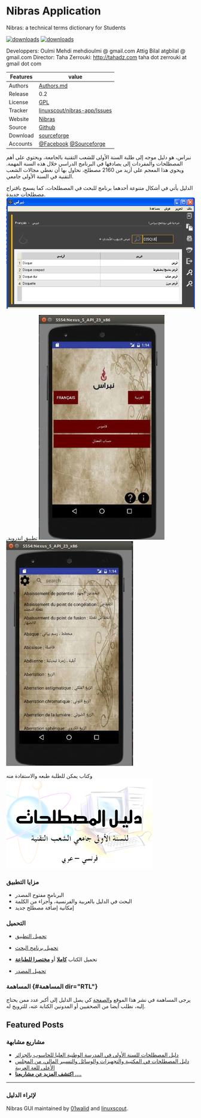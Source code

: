 # Nibras Application
Nibras: a technical terms dictionary for Students

[![downloads]( https://img.shields.io/sourceforge/dt/nibras.svg)](http://sourceforge.org/projects/nibras)
[![downloads]( https://img.shields.io/sourceforge/dm/nibras.svg)](http://sourceforge.org/projects/nibras)

  Developpers: Oulmi Mehdi  mehdioulmi @ gmail.com Attig Bilal atgbilal @ gmail.com
  Director: 	Taha Zerrouki: http://tahadz.com 	taha dot zerrouki at gmail dot com


Features |   value
---------|---------------------------------------------------------------------------------
Authors  | [Authors.md](https://github.com/linuxscout/nibras-app/master/AUTHORS.md)
Release  | 0.2
License  |[GPL](https://github.com/linuxscout/nibras-app/master/LICENSE)
Tracker  |[linuxscout/nibras-app/Issues](https://github.com/linuxscout/nibras-app/issues)
Website  |[Nibras](http://nibras.sourceforge.net)
Source  |[Github](http://github.com/linuxscout/nibras-app)
Download  |[sourceforge](https://sourceforge.net/projects/nibras/files/nibras.0.2.apk/download)
Accounts  |[@Facebook](http://facebook.com/studentnibras) [@Sourceforge](http://sourceforge.net/projectsnibras-app/)


نبراس، هو دليل موجه إلى طلبة السنة الأولى للشعب التقنية بالجامعة، ويحتوي على أهم المصطلحات والمفردات إلى يصادفها في البرنامج الدراسي خلال هذه السنة المهمة. ويحوي هذا المعجم على أزيد من 2160 مصطلح، نحاول بها أن نغطي مجالات الشعب التقنية في السنة الأولى جامعي. 

الدليل يأتي في أشكال متنوعة أحدهما برنامج للبحث في المصطلحات، كما يسمح باقتراح مصطلحات جديدة.
![صورة البرنامج](images/nibras.png)

,تطبيق اندرويد
![صورة التطبيق](images/app-nibras-bouira1.jpg)
![صورة التطبيق](images/app-nibras-bouira2.jpg)

وكتاب يمكن للطلبة طبعه والاستفادة منه
![صورة الكتاب](images/techguide.png "techguide")



### مزايا التطبيق  

-   البرنامج مفتوح المصدر
-   البحث في الدليل بالعربية والفرنسية، وأجزاء من الكلمة
-   إمكانية إضافة مصطلح جديد



### التحميل  
- [تحميل
    التطبيق](https://sourceforge.net/projects/nibras/files/nibras.0.2.apk/download)

- [تحميل برنامج البحث](http://sourceforge.net/projects/nibras/files)
- تحميل الكتاب
  [**كاملا**](http://sourceforge.net/projects/nibras/files/Nibras-StudentGuideTech0.3.pdf/download)
    أو [**مختصرا
   للطباعة**](https://sourceforge.net/projects/nibras/files/Nibras-StudentGuideTech0.4-printable.pdf/download)
- [تحميل المصدر](https://github.com/01walid/Nibras)

### المساهمة {#المساهمة dir="RTL"}

يرجى المساهمة في نشر هذا الموقع
و[الصفحة](https://web.facebook.com/studentnibras/) كي يصل الدليل إلى
أكبر عدد ممن يحتاج إليه، نطلب أيضا من الصحفيين أو المدونين الكتابة عنه،
للترويج له.


## Featured Posts

### مشاريع مشابهة 

-   [دليل المصطلحات للسنة الأولى في المدرسة الوطنية العليا للحاسوب
    بالجزائر](http://esidzstudentdic.sourceforge.net)
-   [دليل المصطلحات في المكتبية والتجهيزات والوسائل والتسيير المالي، من
المجلس الأعلى للغة العربية](http://hclalexique.sourceforge.net)
-   [**اكتشف المزيد عن مشاريعنا ....**](http://tahadz.com)

------------------------------------------------------------------------

### لإثراء الدليل 

Nibras GUI maintained by [01walid](https://github.com/01walid) and
[linuxscout](https://github.com/linuxscout).


